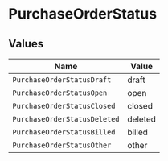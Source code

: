 # PurchaseOrderStatus


## Values

| Name                         | Value                        |
| ---------------------------- | ---------------------------- |
| `PurchaseOrderStatusDraft`   | draft                        |
| `PurchaseOrderStatusOpen`    | open                         |
| `PurchaseOrderStatusClosed`  | closed                       |
| `PurchaseOrderStatusDeleted` | deleted                      |
| `PurchaseOrderStatusBilled`  | billed                       |
| `PurchaseOrderStatusOther`   | other                        |